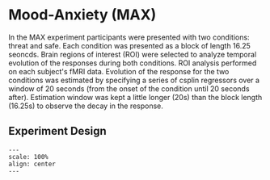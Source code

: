 # Mood-Anxiety (MAX)

In the MAX experiment participants were presented with two conditions: threat and safe. Each condition was presented as a block of length 16.25 seoncds. Brain regions of interest (ROI) were selected to analyze temporal evolution of the responses during both conditions. ROI analysis performed on each subject's fMRI data. Evolution of the response for the two conditions was estimated by specifying a series of csplin regressors over a window of 20 seconds (from the onset of the condition until 20 seconds after). Estimation window was kept a little longer (20s) than the block length (16.25s) to observe the decay in the response.

## Experiment Design
```{figure} paradigm.png
---
scale: 100%
align: center
---

